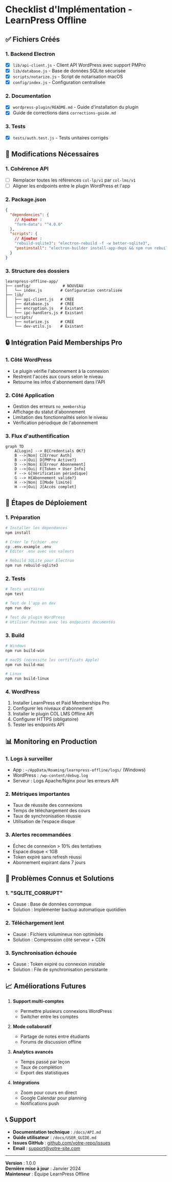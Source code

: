 # Checklist d'Implémentation - LearnPress Offline

## ✅ Fichiers Créés

### 1. **Backend Electron**
- [x] `lib/api-client.js` - Client API WordPress avec support PMPro
- [x] `lib/database.js` - Base de données SQLite sécurisée
- [x] `scripts/notarize.js` - Script de notarisation macOS
- [x] `config/index.js` - Configuration centralisée

### 2. **Documentation**
- [x] `wordpress-plugin/README.md` - Guide d'installation du plugin
- [x] Guide de corrections dans `corrections-guide.md`

### 3. **Tests**
- [x] `tests/auth.test.js` - Tests unitaires corrigés

## 🔧 Modifications Nécessaires

### 1. **Cohérence API**
- [ ] Remplacer toutes les références `col-lp/v1` par `col-lms/v1`
- [ ] Aligner les endpoints entre le plugin WordPress et l'app

### 2. **Package.json**
```json
{
  "dependencies": {
    // Ajouter :
    "form-data": "^4.0.0"
  },
  "scripts": {
    // Ajouter :
    "rebuild-sqlite3": "electron-rebuild -f -w better-sqlite3",
    "postinstall": "electron-builder install-app-deps && npm run rebuild-sqlite3"
  }
}
```

### 3. **Structure des dossiers**
```
learnpress-offline-app/
├── config/              # NOUVEAU
│   └── index.js        # Configuration centralisée
├── lib/
│   ├── api-client.js   # CRÉÉ
│   ├── database.js     # CRÉÉ
│   ├── encryption.js   # Existant
│   └── ipc-handlers.js # Existant
└── scripts/
    ├── notarize.js     # CRÉÉ
    └── dev-utils.js    # Existant
```

## 🔒 Intégration Paid Memberships Pro

### 1. **Côté WordPress**
- Le plugin vérifie l'abonnement à la connexion
- Restreint l'accès aux cours selon le niveau
- Retourne les infos d'abonnement dans l'API

### 2. **Côté Application**
- Gestion des erreurs `no_membership`
- Affichage du statut d'abonnement
- Limitation des fonctionnalités selon le niveau
- Vérification périodique de l'abonnement

### 3. **Flux d'authentification**
```mermaid
graph TD
    A[Login] --> B{Credentials OK?}
    B -->|Non| C[Erreur Auth]
    B -->|Oui| D{PMPro Active?}
    D -->|Non| E[Erreur Abonnement]
    D -->|Oui| F[Token + User Info]
    F --> G[Vérification périodique]
    G --> H{Abonnement valide?}
    H -->|Non| I[Mode limité]
    H -->|Oui| J[Accès complet]
```

## 🚀 Étapes de Déploiement

### 1. **Préparation**
```bash
# Installer les dépendances
npm install

# Créer le fichier .env
cp .env.example .env
# Éditer .env avec vos valeurs

# Rebuild SQLite pour Electron
npm run rebuild-sqlite3
```

### 2. **Tests**
```bash
# Tests unitaires
npm test

# Test de l'app en dev
npm run dev

# Test du plugin WordPress
# Utiliser Postman avec les endpoints documentés
```

### 3. **Build**
```bash
# Windows
npm run build-win

# macOS (nécessite les certificats Apple)
npm run build-mac

# Linux
npm run build-linux
```

### 4. **WordPress**
1. Installer LearnPress et Paid Memberships Pro
2. Configurer les niveaux d'abonnement
3. Installer le plugin COL LMS Offline API
4. Configurer HTTPS (obligatoire)
5. Tester les endpoints API

## 📊 Monitoring en Production

### 1. **Logs à surveiller**
- App : `~/AppData/Roaming/learnpress-offline/logs/` (Windows)
- WordPress : `/wp-content/debug.log`
- Serveur : Logs Apache/Nginx pour les erreurs API

### 2. **Métriques importantes**
- Taux de réussite des connexions
- Temps de téléchargement des cours
- Taux de synchronisation réussie
- Utilisation de l'espace disque

### 3. **Alertes recommandées**
- Échec de connexion > 10% des tentatives
- Espace disque < 1GB
- Token expiré sans refresh réussi
- Abonnement expirant dans 7 jours

## 🐛 Problèmes Connus et Solutions

### 1. **"SQLITE_CORRUPT"**
- Cause : Base de données corrompue
- Solution : Implémenter backup automatique quotidien

### 2. **Téléchargement lent**
- Cause : Fichiers volumineux non optimisés
- Solution : Compression côté serveur + CDN

### 3. **Synchronisation échouée**
- Cause : Token expiré ou connexion instable
- Solution : File de synchronisation persistante

## 📈 Améliorations Futures

1. **Support multi-comptes**
   - Permettre plusieurs connexions WordPress
   - Switcher entre les comptes

2. **Mode collaboratif**
   - Partage de notes entre étudiants
   - Forums de discussion offline

3. **Analytics avancés**
   - Temps passé par leçon
   - Taux de complétion
   - Export des statistiques

4. **Intégrations**
   - Zoom pour cours en direct
   - Google Calendar pour planning
   - Notifications push

## 📞 Support

- **Documentation technique** : `/docs/API.md`
- **Guide utilisateur** : `/docs/USER_GUIDE.md`
- **Issues GitHub** : [github.com/votre-repo/issues](https://github.com/votre-repo/issues)
- **Email** : support@votre-site.com

---

**Version** : 1.0.0  
**Dernière mise à jour** : Janvier 2024  
**Mainteneur** : Équipe LearnPress Offline